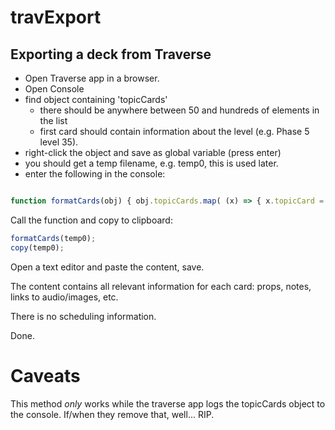 # travExport

## Exporting a deck from Traverse

- Open Traverse app in a browser.
- Open Console
- find object containing 'topicCards'
  - there should be anywhere between 50 and hundreds of elements in the list
  - first card should contain information about the level (e.g. Phase 5 level 35).
- right-click the object and save as global variable (press enter)
- you should get a temp filename, e.g. temp0, this is used later.
- enter the following in the console:

```javascript

function formatCards(obj) { obj.topicCards.map( (x) => { x.topicCard = null; x.user = null; x.graphInfo = null; } ) };

```
Call the function and copy to clipboard:

```javascript
formatCards(temp0);
copy(temp0);
```

Open a text editor and paste the content, save.

The content contains all relevant information for each card: props, notes, links to audio/images, etc.

There is no scheduling information.

Done.


# Caveats

This method *only* works while the traverse app logs the topicCards object to the console.
If/when they remove that, well... RIP.


